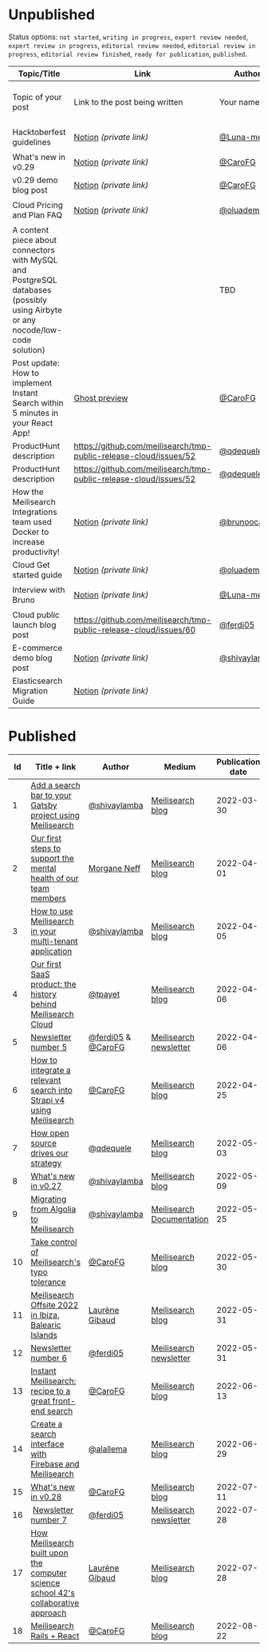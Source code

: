 # Unpublished

Status options: `not started`, `writing in progress`, `expert review needed`, `expert review in progress`, `editorial review needed`, `editorial review in progress`, `editorial review finished`, `ready for publication`, `published`.

| Topic/Title | Link | Author | Medium | ETA | Status |
|---|---|---|---|---|---|
| Topic of your post | Link to the post being written | Your name | Mediums where the post will be published | Tentative date for the publication | Status of the publication process |
| Hacktoberfest guidelines | [Notion](https://www.notion.so/meilisearch/Luna-s-Hacktoberfest-2022-6cd1509802984122ab74745f637b694f) _(private link)_  | [@Luna-meili](https://github.com/Luna-meili) | [Meilisearch blog](https://blog.meilisearch.com/) |🚨 2022-09-29| `editorial review in progress` |
|What's new in v0.29| [Notion](https://www.notion.so/meilisearch/What-s-new-in-v0-29-1ae228af2fd84bbba7d58c2b61ad9235) _(private link)_ | [@CaroFG](https://github.com/CaroFG) | [Meilisearch blog](https://blog.meilisearch.com/) |🚨 2022-10-03| `ready for publication` |
|v0.29 demo blog post| [Notion](https://www.notion.so/meilisearch/Matching-strategy-0d970373095647f1936939d9a21512d9) _(private link)_  | [@CaroFG](https://github.com/CaroFG) | [Meilisearch blog](https://blog.meilisearch.com/) |🚨 2022-10-03| `ready for publication` |
| Cloud Pricing and Plan FAQ | [Notion](https://www.notion.so/meilisearch/Pricing-and-Plan-FAQ-a5e5e24364bb41979724815c808b7887) _(private link)_ | [@oluademola](https://github.com/oluademola) | [Meilisearch Cloud website](https://cloud.meilisearch.com/) |🚨 2022-10-10 | `editorial review needed` |
| A content piece about connectors with MySQL and PostgreSQL databases (possibly using Airbyte or any nocode/low-code solution) |  | TBD | TBD | 2022-09-26 (TBC) | `not started` |
| Post update: How to implement Instant Search within 5 minutes in your React App!| [Ghost preview](https://blog.meilisearch.com/p/9c11f742-041f-4d39-b955-c6e2d6ef1683/) | [@CaroFG](https://github.com/CaroFG) | [Meilisearch blog](https://blog.meilisearch.com/) | 2022-10-06 | `writing in progress` |
| ProductHunt description | https://github.com/meilisearch/tmp-public-release-cloud/issues/52 | [@qdequele](https://github.com/qdequele) | [Product Hunt](https://www.producthunt.com/) | 2022-10-10 (TBC) | `not started` |
| ProductHunt description | https://github.com/meilisearch/tmp-public-release-cloud/issues/52 | [@qdequele](https://github.com/qdequele) | [Product Hunt](https://www.producthunt.com/) | 2022-10-10 (TBC) | `not started` |
|How the Meilisearch Integrations team used Docker to increase productivity!| [Notion](https://www.notion.so/meilisearch/How-the-Meilisearch-Integrations-team-used-Docker-to-increase-productivity-6b0857b5c2594be1a026d9f242bdf3d0) _(private link)_  | [@brunoocasali](https://github.com/brunoocasali) | [Meilisearch blog](https://blog.meilisearch.com/) | 2022-10-10 (TBC) | `writing in progress` |
| Cloud Get started guide | [Notion](https://www.notion.so/meilisearch/Getting-Started-with-Meilisearch-Cloud-3110211869ad43fd80f9603319b6ccba) _(private link)_ | [@oluademola](https://github.com/oluademola) | [Meilisearch Cloud website](https://cloud.meilisearch.com/) | 2022-10-10 (TBC) | `writing in progress` |
| Interview with Bruno | [Notion](https://www.notion.so/meilisearch/137c1b0346dc4c44bc290de82be5ca45?v=81e08a83797f4d2983605807f07bb7a6&p=4f8e77c3b45c4d9483bd2da7883a3c63&pm=s) _(private link)_  | [@Luna-meili](https://github.com/Luna-meili)| [Meilisearch blog](https://blog.meilisearch.com/) | 2022-10-17  | `editorial review needed`|
| Cloud public launch blog post | https://github.com/meilisearch/tmp-public-release-cloud/issues/60 | [@ferdi05](https://github.com/ferdi05) | [Meilisearch blog](https://blog.meilisearch.com/) | 2022-11-07 (TBC) | `not started` |
| E-commerce demo blog post | [Notion](https://www.notion.so/meilisearch/Ecommerce-Demo-Tutorial-93212d48474a47519354d54b83d28a09) _(private link)_ | [@shivaylamba](https://github.com/shivaylamba) | [Meilisearch blog](https://blog.meilisearch.com/) | 2022-12-12 (TBC) | `writing in progress` |
| Elasticsearch Migration Guide | [Notion](https://www.notion.so/meilisearch/Elasticsearch-migration-guide-45607a91cdcb4d08b19319fb7799e49f) _(private link)_ |  | [Meilisearch documentation](https://docs.meilisearch.com/) | 2022-12-12 (TBC) | `writing in progress` |

# Published

| Id | Title + link | Author | Medium | Publication date |
|---|---|---|---|---|
| 1 | [Add a search bar to your Gatsby project using Meilisearch](https://blog.meilisearch.com/add-a-search-bar-to-your-gatsby-project-using-meilisearch/) | [@shivaylamba](https://github.com/shivaylamba) | [Meilisearch blog](https://blog.meilisearch.com/) | 2022-03-30 |
| 2 | [Our first steps to support the mental health of our team members](https://blog.meilisearch.com/our-first-steps-to-support-the-mental-health-of-our-team-members/) | [Morgane Neff](https://meilisearch.notion.site/Morgane-Neff-ce9c8e7d86ab46a6bdd64b3164bbec25) | [Meilisearch blog](https://blog.meilisearch.com/) | 2022-04-01 |
| 3 | [How to use Meilisearch in your multi-tenant application](https://blog.meilisearch.com/multi-tenancy/) | [@shivaylamba](https://github.com/shivaylamba) | [Meilisearch blog](https://blog.meilisearch.com/) |2022-04-05 |
| 4 | [Our first SaaS product: the history behind Meilisearch Cloud](https://blog.meilisearch.com/the-history-of-meilisearch-cloud/) | [@tpayet](https://github.com/tpayet) | [Meilisearch blog](https://blog.meilisearch.com/) |2022-04-06 |
| 5 | [Newsletter number 5](https://mailchi.mp/meilisearch/meilisearch-newsletter-5766633) | [@ferdi05](https://github.com/ferdi05) & [@CaroFG](https://github.com/CaroFG) | [Meilisearch newsletter](https://us2.campaign-archive.com/home/?u=27870f7b71c908a8b359599fb&id=79582d828e) |2022-04-06 |
| 6 | [How to integrate a relevant search into Strapi v4 using Meilisearch](https://blog.meilisearch.com/strapi-v4-plugin-meilisearch/)| [@CaroFG](https://github.com/CaroFG) | [Meilisearch blog](https://blog.meilisearch.com/) | 2022-04-25 |
| 7 | [How open source drives our strategy](https://blog.meilisearch.com/how-open-source-drives-our-strategy/) | [@qdequele](https://github.com/qdequele) | [Meilisearch blog](https://blog.meilisearch.com/) | 2022-05-03 |
| 8 | [What's new in v0.27](https://blog.meilisearch.com/whats-new-in-v0-27/) | [@shivaylamba](https://github.com/shivaylamba) | [Meilisearch blog](https://blog.meilisearch.com/) | 2022-05-09 |
| 9 | [Migrating from Algolia to Meilisearch](https://docs.meilisearch.com/learn/getting_started/algolia_migration.html) | [@shivaylamba](https://github.com/shivaylamba) | [Meilisearch Documentation](https://docs.meilisearch.com/) | 2022-05-25 |
| 10 | [Take control of Meilisearch's typo tolerance](https://blog.meilisearch.com/typo-tolerance/) | [@CaroFG](https://github.com/CaroFG) | [Meilisearch blog](https://blog.meilisearch.com/) | 2022-05-30 |
| 11 | [Meilisearch Offsite 2022 in Ibiza, Balearic Islands](https://blog.meilisearch.com/offsite-2022-ibiza/) | [Laurène Gibaud](https://meilisearch.notion.site/Laur-ne-Gibaud-4010db44b2b04ff098010f069b6ca8e8) | [Meilisearch blog](https://blog.meilisearch.com/) | 2022-05-31 |
| 12 | [Newsletter number 6](https://mailchi.mp/meilisearch/newsletter-6) | [@ferdi05](https://github.com/ferdi05) | [Meilisearch newsletter](https://us2.campaign-archive.com/home/?u=27870f7b71c908a8b359599fb&id=79582d828e) | 2022-05-31 |
| 13 | [Instant Meilisearch: recipe to a great front-end search](https://blog.meilisearch.com/instant-meilisearch/) | [@CaroFG](https://github.com/CaroFG) | [Meilisearch blog](https://blog.meilisearch.com/) | 2022-06-13 |
| 14 | [Create a search interface with Firebase and Meilisearch](https://blog.meilisearch.com/firebase-meilisearch/) | [@alallema](https://github.com/alallema) | [Meilisearch blog](https://blog.meilisearch.com/) | 2022-06-29 |
| 15 | [What's new in v0.28](https://blog.meilisearch.com/whats-new-in-v0-28/)| [@CaroFG](https://github.com/CaroFG) | [Meilisearch blog](https://blog.meilisearch.com/) | 2022-07-11 |
| 16 | [Newsletter number 7](https://mailchi.mp/meilisearch/newsletter-7) | [@ferdi05](https://github.com/ferdi05) | [Meilisearch newsletter](https://us2.campaign-archive.com/home/?u=27870f7b71c908a8b359599fb&id=79582d828e) | 2022-07-28 |
| 17 | [How Meilisearch built upon the computer science school 42's collaborative approach](https://blog.meilisearch.com/how-meilisearch-built-upon-42-collaborative-approach/) | [Laurène Gibaud](https://meilisearch.notion.site/Laur-ne-Gibaud-4010db44b2b04ff098010f069b6ca8e8) | [Meilisearch blog](https://blog.meilisearch.com/) | 2022-07-28 |
| 18 | [Meilisearch Rails + React](https://blog.meilisearch.com/how-to-integrate-an-extremely-fast-and-relevant-search-into-your-rails-app-using-meilisearch-and-react/) | [@CaroFG](https://github.com/CaroFG) | [Meilisearch blog](https://blog.meilisearch.com/) | 2022-08-22 |
